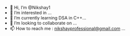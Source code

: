 - 👋 Hi, I’m @Nikshay1
- 👀 I’m interested in  ...
- 🌱 I’m currently learning DSA in C++...
- 💞️ I’m looking to collaborate on ...
- 📫 How to reach me : nikshayprofessional@gmail.com ...

<!---
Nikshay1/Nikshay1 is a ✨ special ✨ repository because its `README.md` (this file) appears on your GitHub profile.
You can click the Preview link to take a look at your changes.
--->
